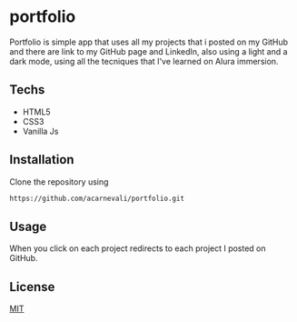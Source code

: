 # portfolio

Portfolio is simple app that uses all my projects that i posted on my GitHub and there are link to my GitHub page and LinkedIn, also using a light and a dark mode, using all the tecniques that I've learned on Alura immersion.
 
## Techs
- HTML5
- CSS3
- Vanilla Js 

## Installation

Clone the repository using

```bash
https://github.com/acarnevali/portfolio.git
```

## Usage

When you click on each project redirects to each project I posted on GitHub.


## License
[MIT](https://choosealicense.com/licenses/mit/)
